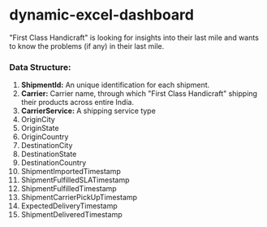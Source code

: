 # dynamic-excel-dashboard
"First Class Handicraft" is looking for insights into their last mile and wants to know the problems (if any) in their last mile.

### Data Structure:
1. **ShipmentId:** An unique identification for each shipment. 
2. **Carrier:** Carrier name, through which "First Class Handicraft" shipping their products across entire India.
3. **CarrierService:** A shipping service type
4. OriginCity
5. OriginState
6. OriginCountry
7. DestinationCity
8. DestinationState
9. DestinationCountry
10. ShipmentImportedTimestamp
11. ShipmentFulfilledSLATimestamp
12. ShipmentFulfilledTimestamp
13. ShipmentCarrierPickUpTimestamp
14. ExpectedDeliveryTimestamp
15. ShipmentDeliveredTimestamp
